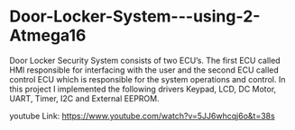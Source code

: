 # Door-Locker-System---using-2-Atmega16
Door Locker Security System consists of two ECU’s. The first ECU called HMI responsible for interfacing with the user and the second ECU called control ECU which is responsible for the system operations and control.  In this project I implemented the following drivers Keypad, LCD, DC Motor, UART, Timer, I2C and External EEPROM.

youtube Link:
https://www.youtube.com/watch?v=5JJ6whcqj6o&t=38s
